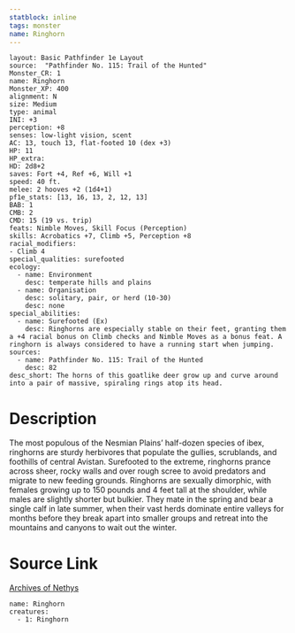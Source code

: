 ```yaml
---
statblock: inline
tags: monster
name: Ringhorn
---
```

```statblock
layout: Basic Pathfinder 1e Layout
source:  "Pathfinder No. 115: Trail of the Hunted"
Monster_CR: 1
name: Ringhorn
Monster_XP: 400
alignment: N
size: Medium
type: animal
INI: +3
perception: +8
senses: low-light vision, scent
AC: 13, touch 13, flat-footed 10 (dex +3)
HP: 11
HP_extra: 
HD: 2d8+2
saves: Fort +4, Ref +6, Will +1
speed: 40 ft.
melee: 2 hooves +2 (1d4+1)
pf1e_stats: [13, 16, 13, 2, 12, 13]
BAB: 1
CMB: 2
CMD: 15 (19 vs. trip)
feats: Nimble Moves, Skill Focus (Perception)
skills: Acrobatics +7, Climb +5, Perception +8
racial_modifiers:
- Climb 4
special_qualities: surefooted
ecology:
  - name: Environment
    desc: temperate hills and plains
  - name: Organisation
    desc: solitary, pair, or herd (10-30)
    desc: none
special_abilities:
  - name: Surefooted (Ex)
    desc: Ringhorns are especially stable on their feet, granting them a +4 racial bonus on Climb checks and Nimble Moves as a bonus feat. A ringhorn is always considered to have a running start when jumping.
sources:
  - name: Pathfinder No. 115: Trail of the Hunted
    desc: 82
desc_short: The horns of this goatlike deer grow up and curve around into a pair of massive, spiraling rings atop its head.
```
# Description
The most populous of the Nesmian Plains’ half-dozen species of ibex, ringhorns are sturdy herbivores that populate the gullies, scrublands, and foothills of central Avistan. Surefooted to the extreme, ringhorns prance across sheer, rocky walls and over rough scree to avoid predators and migrate to new feeding grounds. Ringhorns are sexually dimorphic, with females growing up to 150 pounds and 4 feet tall at the shoulder, while males are slightly shorter but bulkier. They mate in the spring and bear a single calf in late summer, when their vast herds dominate entire valleys for months before they break apart into smaller groups and retreat into the mountains and canyons to wait out the winter.
# Source Link
[Archives of Nethys](https://aonprd.com/MonsterDisplay.aspx?ItemName=Ringhorn)
```encounter-table
name: Ringhorn
creatures:
  - 1: Ringhorn
```

